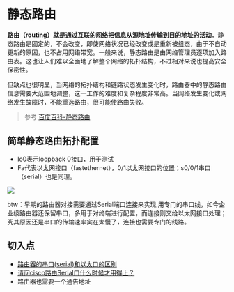 # 静态路由

**路由（routing）就是通过互联的网络把信息从源地址传输到目的地址的活动**，静态路由是固定的，不会改变，即使网络状况已经改变或是重新被组态，由于不自动更新的原因，也不占用网络带宽。一般来说，静态路由是由网络管理员逐项加入路由表。这也让人们难以全面地了解整个网络的拓扑结构，不过相对来说也提高安全保密性。

但缺点也很明显，当网络的拓扑结构和链路状态发生变化时，路由器中的静态路由信息需要大范围地调整，这一工作的难度和复杂程度非常高。当网络发生变化或网络发生故障时，不能重选路由，很可能使路由失败。

> 参考 [百度百科-静态路由](https://baike.baidu.com/item/%E9%9D%99%E6%80%81%E8%B7%AF%E7%94%B1)

## 简单静态路由拓扑配置

* lo0表示loopback 0接口，用于测试
* Fa代表以太网接口（fastethernet），0/1以太网接口的位置；s0/0/1串口（serial）也是同理。

![](https://i.postimg.cc/nhR4HD3F/2019-10-15-100252.png)

btw：早期的路由器对接需要通过Serial端口连接来实现,用专门的串口线，如今企业级路由器还保留串口，多用于对终端进行配置，而连接则交给以太网接口处理；究其原因还是串口的传输速率实在太慢了，连接也需要专门的线路。





## 切入点

* [路由器的串口(serial)和以太口的区别](https://zhidao.baidu.com/question/90495384.html)
* [ 请问cisco路由Serial口什么时候才用得上？](https://bbs.51cto.com/thread-1415728-1-1.html)
* 路由器也需要一个通告地址
